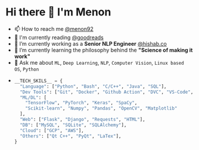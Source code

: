 # Hi there 👋 I'm Menon
- 📫 How to reach me [@menon92](https://www.linkedin.com/in/menon92/)
- 📖 I'm currently reading [@goodreads](https://www.goodreads.com/user/show/39679705-mehadi-menon)
- 🔭 I’m currently working as a **Senior NLP Engineer** [@hishab.co](https://hishab.co/about-us)
- 🌱 I’m currently learning the philosophy behind the **"Science of making it work"**
- 💬 Ask me about `ML`, `Deep Learning`, `NLP`, `Computer Vision`, `Linux based OS`, `Python`
- ``` python
  __TECH_SKILS__ = {
    "Language": ["Python", "Bash", "C/C++", "Java", "SQL"],
    "Dev Tools": ["Git", "Docker", "Github Action", "DVC", "VS-Code", "Linux", "Jira", "Slack",],
    "ML/DL": [
      "TensorFlow", "PyTorch", "Keras", "SpaCy",
      "Scikit-learn", "Numpy", "Pandas", "OpenCV", "Matplotlib"
    ],
    "Web": ["Flask", "Django", "Requests", "HTML"],
    "DB": ["MySQL", "SQLite", "SQLAlchemy"],
    "Cloud": ["GCP", "AWS"],
    "Others": ["Qt C++", "PyQt", "LaTex"],
  }
  ```
